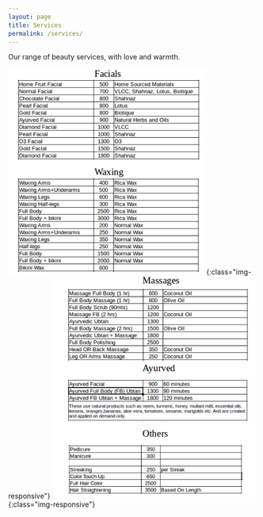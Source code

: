 ```yaml
---
layout: page
title: Services
permalink: /services/
---
```


Our range of beauty services, with love and warmth.

![minty-product](/assets/page1.png){:class="img-responsive"}
![minty-product](/assets/page2.png){:class="img-responsive"}
